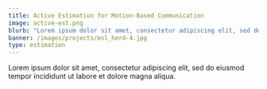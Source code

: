 ```yaml
---
title: Active Estimation for Motion-Based Communication
image: active-est.png
blurb: "Lorem ipsum dolor sit amet, consectetur adipiscing elit, sed do eiusmod tempor incididunt ut labore et dolore magna aliqua."
banner: /images/projects/msl_herd-4.jpg
type: estimation
---
```


Lorem ipsum dolor sit amet, consectetur adipiscing elit, sed do eiusmod tempor incididunt ut labore et dolore magna aliqua.

